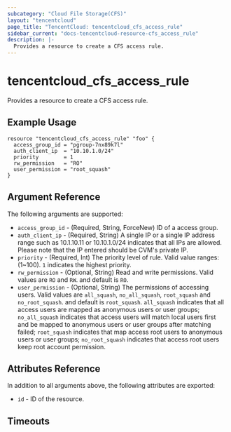 ```yaml
---
subcategory: "Cloud File Storage(CFS)"
layout: "tencentcloud"
page_title: "TencentCloud: tencentcloud_cfs_access_rule"
sidebar_current: "docs-tencentcloud-resource-cfs_access_rule"
description: |-
  Provides a resource to create a CFS access rule.
---
```


# tencentcloud_cfs_access_rule

Provides a resource to create a CFS access rule.

## Example Usage

```hcl
resource "tencentcloud_cfs_access_rule" "foo" {
  access_group_id = "pgroup-7nx89k7l"
  auth_client_ip  = "10.10.1.0/24"
  priority        = 1
  rw_permission   = "RO"
  user_permission = "root_squash"
}
```

## Argument Reference

The following arguments are supported:

* `access_group_id` - (Required, String, ForceNew) ID of a access group.
* `auth_client_ip` - (Required, String) A single IP or a single IP address range such as 10.1.10.11 or 10.10.1.0/24 indicates that all IPs are allowed. Please note that the IP entered should be CVM's private IP.
* `priority` - (Required, Int) The priority level of rule. Valid value ranges: (1~100). `1` indicates the highest priority.
* `rw_permission` - (Optional, String) Read and write permissions. Valid values are `RO` and `RW`. and default is `RO`.
* `user_permission` - (Optional, String) The permissions of accessing users. Valid values are `all_squash`, `no_all_squash`, `root_squash` and `no_root_squash`. and default is `root_squash`. `all_squash` indicates that all access users are mapped as anonymous users or user groups; `no_all_squash` indicates that access users will match local users first and be mapped to anonymous users or user groups after matching failed; `root_squash` indicates that map access root users to anonymous users or user groups; `no_root_squash` indicates that access root users keep root account permission.

## Attributes Reference

In addition to all arguments above, the following attributes are exported:

* `id` - ID of the resource.



## Timeouts

<no value>


